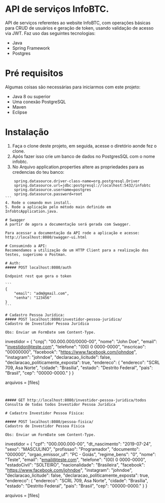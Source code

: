 # API de serviços InfoBTC.

API de serviços referentes ao website InfoBTC, com operações básicas para CRUD de usuários e geração de token, usando validação de acesso via JWT.
Faz uso das seguintes tecnologias:

  - Java
  - Spring Framework
  - Postgres
  
# Pré requisitos  
  
Algumas coisas são necessárias para iniciarmos com este projeto:  
  
  - Java 8 ou superior  
  - Uma conexão PostgreSQL  
  - Maven
  - Eclipse
  
# Instalação    
1. Faça o clone deste projeto, em seguida, acesse o diretório aonde fez o clone.   
2. Após fazer isso crie um banco de dados no PostgresSQL com o nome infobtc.
3. No Arquivo application.properties altere as propriedades para as credencias do teu banco:

````
	spring.datasource.driver-class-name=org.postgresql.Driver
	spring.datasource.url=jdbc:postgresql://localhost:5432/infobtc
	spring.datasource.username=postgres
	spring.datasource.password=root
```
4. Rode o comando mvn install.
5. Rode a aplicação pelo método main definido em InfobtcApplication.java.

# Swagger
A partir de agora a documentação será gerada com Swagger.

Para acessar a documentação da API rode a aplicação e acesse: http://localhost:8080/swagger-ui.html

# Consumindo a API:
Recomendamos a utilização de um HTTP Client para a realização dos testes, sugerismo o Postman.

# Auth:
##### POST localhost:8080/auth

Endpoint rest que gera o token

```
{
	"email": "adm@gmail.com",
	"senha": "123456"
}
```

# Cadastro Pessoa Jurídica:
##### POST localhost:8080/investidor-pessoa-juridica/
Cadastro de Investidor Pessoa Jurídica

Obs: Enviar um FormDate sem Content-Type.

````
investidor = {
    "cnpj": "00.000.000/0000-00",
    "nome": "John Doe",
    "email": "investidor@teste.com",
    "telefone": "(00) 0 0000-0000",
    "inscricao": "00000000",
    "facebook": "https://www.facebook.com/johndoe",
    "instagram": "johndoe",
    "declaracao_licitude": false,
    "declaracao_politicamente_exposta": true, 
    "endereco": {
        "endereco": "SCRL 709, Asa Norte",
        "cidade": "Brasília",
        "estado": "Destrito Federal",
        "pais": "Brasil",
        "cep": "00000-0000."
    }
}

arquivos = [files]
````


##### GET http://localhost:8080/investidor-pessoa-juridica/todos
Consulta de todas todos Investidor Pessoa Jurídica

# Cadastro Investidor Pessoa Física:

##### POST localhost:8080/pessoa-fisica/
Cadastro de Investidor Pessoa Física

Obs: Enviar um FormDate sem Content-Type.

````
investidor = {
	"cpf": "000.000.000-00",
	"dt_nascimento": "2019-07-24",
	"sexo": "MASCULINO",
	"profissao": "Programador",
	"documento": "000000",
	"orgao_emissor_uf": "PC - Goiás",
	"regime_bens": "0",
	"nome": "Teste",
	"email": "email@teste.com",
	"telefone": "(00) 0 0000-0000",
	"estadoCivil": "SOLTEIRO",
	"nacionalidade": "Brasileira",
	"facebook": "https://www.facebook.com/johndoe",
	"instagram": "johndoe",
	"declaracao_licitude": false,
	"declaracao_politicamente_exposta": true, 
	"endereco": {
		"endereco": "SCRL 709, Asa Norte",
		"cidade": "Brasília",
		"estado": "Destrito Federal",
		"pais": "Brasil",
		"cep": "00000-0000."
	}
}

arquivos = [files]
````


